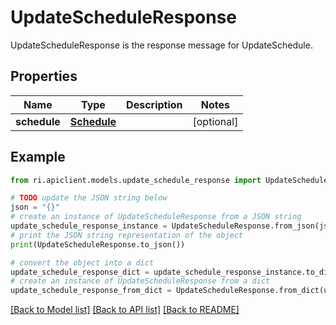 # UpdateScheduleResponse

UpdateScheduleResponse is the response message for UpdateSchedule.

## Properties

Name | Type | Description | Notes
------------ | ------------- | ------------- | -------------
**schedule** | [**Schedule**](Schedule.md) |  | [optional] 

## Example

```python
from ri.apiclient.models.update_schedule_response import UpdateScheduleResponse

# TODO update the JSON string below
json = "{}"
# create an instance of UpdateScheduleResponse from a JSON string
update_schedule_response_instance = UpdateScheduleResponse.from_json(json)
# print the JSON string representation of the object
print(UpdateScheduleResponse.to_json())

# convert the object into a dict
update_schedule_response_dict = update_schedule_response_instance.to_dict()
# create an instance of UpdateScheduleResponse from a dict
update_schedule_response_from_dict = UpdateScheduleResponse.from_dict(update_schedule_response_dict)
```
[[Back to Model list]](../README.md#documentation-for-models) [[Back to API list]](../README.md#documentation-for-api-endpoints) [[Back to README]](../README.md)


